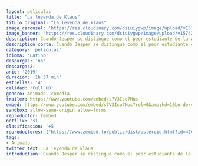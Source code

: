 ```yaml
---
layout: peliculas
title: "La leyenda de Klaus"
titulo_original: "La leyenda de klaus"
image_carousel: 'https://res.cloudinary.com/dsiuiygwp/image/upload/v1574294843/klaus-min_fuw3a6.jpg'
image_banner: 'https://res.cloudinary.com/dsiuiygwp/image/upload/v1574294851/maxresdefault-min_1_ovfiko.jpg'
description: Cuando Jesper se distingue como el peor estudiante de la Academia Postal, es enviado a Smeerensburg, un pequeño pueblo situado en una isla helada cercana al Círculo Polar Ártico, donde los gruñones habitantes apenas intercambian palabras? y mucho menos cartas. Jesper está a punto de rendirse y abandonar sus deberes como cartero cuando conoce a la profesora local, Alva, y a Klaus, un misterioso carpintero que vive solo en una cabaña llena de juguetes hechos a mano.
description_corta: Cuando Jesper se distingue como el peor estudiante de la Academia Postal, es enviado a Smeerensburg, un pequeño pueblo situado en una isla helada cercana al Círculo Polar Ártico, donde los gruñones habitantes...
category: 'peliculas'
idioma: 'Latino'
descargas: 'no'
descargas2:
anio: '2019'
duracion: '1h 37 min'
estrellas: '4'
calidad: 'Full HD'
genero: Animado, comedia
trailer: https://www.youtube.com/embed/s7V3Iso7Mus
embed: https://www.youtube.com/embed/s7V3Iso7Mus?rel=0&amp;hd=1&border=0&wmode=opaque&enablejsapi=1&modestbranding=1&controls=1&showinfo=1
sandbox: allow-same-origin allow-forms
reproductor: fembed
netflix: 'si'
clasificacion: '+5'
reproductores: ["https://www.zembed.to/public/dist/asteroid.html?id=42682a28f5c3441d868cbc981aeb489a&title=Klaus","https://www.ilovefembed.best/v/-5gl4ipmn6dl8ll","https://upstream.to/embed-uteev5dw4yuj.html","https://gounlimited.to/embed-rgcdose6oa7e.html"]
tags:
- Animado
twitter_text: La leyenda de klaus
introduction: Cuando Jesper se distingue como el peor estudiante de la Academia Postal, es enviado a Smeerensburg, un pequeño pueblo situado en una isla helada cercana al Círculo Polar Ártico, donde los gruñones habitantes...
---
```














